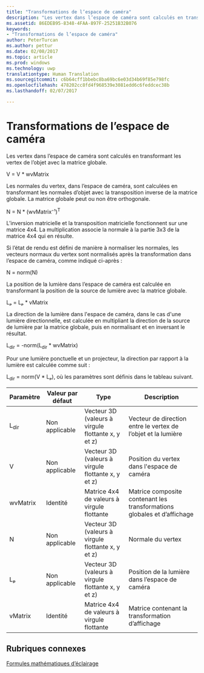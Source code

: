 ```yaml
---
title: "Transformations de l’espace de caméra"
description: "Les vertex dans l’espace de caméra sont calculés en transformant les vertex de l’objet avec la matrice globale."
ms.assetid: 86EDEB95-8348-4FAA-897F-25251B32B076
keywords:
- "Transformations de l’espace de caméra"
author: PeterTurcan
ms.author: pettur
ms.date: 02/08/2017
ms.topic: article
ms.prod: windows
ms.technology: uwp
translationtype: Human Translation
ms.sourcegitcommit: c6b64cff1bbebc8ba69bc6e03d34b69f85e798fc
ms.openlocfilehash: 478202cc8fd4f968539e3081edd6c6feddcec38b
ms.lasthandoff: 02/07/2017

---
```


# <a name="camera-space-transformations"></a>Transformations de l’espace de caméra


Les vertex dans l’espace de caméra sont calculés en transformant les vertex de l’objet avec la matrice globale.

V = V \* wvMatrix

Les normales du vertex, dans l’espace de caméra, sont calculées en transformant les normales d’objet avec la transposition inverse de la matrice globale. La matrice globale peut ou non être orthogonale.

N = N \* (wvMatrix⁻¹)<sup>T</sup>

L’inversion matricielle et la transposition matricielle fonctionnent sur une matrice 4x4. La multiplication associe la normale à la partie 3x3 de la matrice 4x4 qui en résulte.

Si l’état de rendu est défini de manière à normaliser les normales, les vecteurs normaux du vertex sont normalisés après la transformation dans l’espace de caméra, comme indiqué ci-après :

N = norm(N)

La position de la lumière dans l’espace de caméra est calculée en transformant la position de la source de lumière avec la matrice globale.

Lₚ = Lₚ \* vMatrix

La direction de la lumière dans l'espace de caméra, dans le cas d'une lumière directionnelle, est calculée en multipliant la direction de la source de lumière par la matrice globale, puis en normalisant et en inversant le résultat.

L<sub>dir</sub> = -norm(L<sub>dir</sub> \* wvMatrix)

Pour une lumière ponctuelle et un projecteur, la direction par rapport à la lumière est calculée comme suit :

L<sub>dir</sub> = norm(V \* Lₚ), où les paramètres sont définis dans le tableau suivant.

| Paramètre       | Valeur par défaut | Type                                          | Description                                               |
|-----------------|---------------|-----------------------------------------------|-----------------------------------------------------------|
| L<sub>dir</sub> | Non applicable           | Vecteur 3D (valeurs à virgule flottante x, y et z) | Vecteur de direction entre le vertex de l’objet et la lumière          |
| V               | Non applicable           | Vecteur 3D (valeurs à virgule flottante x, y et z) | Position du vertex dans l'espace de caméra                           |
| wvMatrix        | Identité      | Matrice 4x4 de valeurs à virgule flottante           | Matrice composite contenant les transformations globales et d’affichage |
| N               | Non applicable           | Vecteur 3D (valeurs à virgule flottante x, y et z) | Normale du vertex                                             |
| Lₚ              | Non applicable           | Vecteur 3D (valeurs à virgule flottante x, y et z) | Position de la lumière dans l’espace de caméra                            |
| vMatrix         | Identité      | Matrice 4x4 de valeurs à virgule flottante           | Matrice contenant la transformation d’affichage                      |

 

## <a name="span-idrelated-topicsspanrelated-topics"></a><span id="related-topics"></span>Rubriques connexes


[Formules mathématiques d’éclairage](mathematics-of-lighting.md)

 

 





